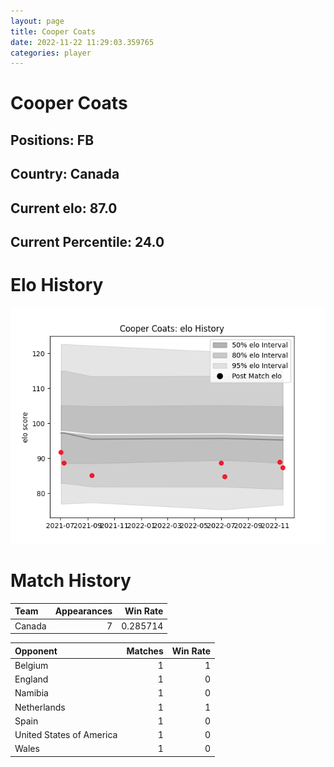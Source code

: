 ```yaml
---  
layout: page  
title: Cooper Coats  
date: 2022-11-22 11:29:03.359765  
categories: player  
---
```

# Cooper Coats

## Positions: FB

## Country: Canada

## Current elo: 87.0

## Current Percentile: 24.0

# Elo History


![elo history](history_CooperCoats.png)
# Match History


| Team   |   Appearances |   Win Rate |
|:-------|--------------:|-----------:|
| Canada |             7 |   0.285714 |

| Opponent                 |   Matches |   Win Rate |
|:-------------------------|----------:|-----------:|
| Belgium                  |         1 |          1 |
| England                  |         1 |          0 |
| Namibia                  |         1 |          0 |
| Netherlands              |         1 |          1 |
| Spain                    |         1 |          0 |
| United States of America |         1 |          0 |
| Wales                    |         1 |          0 |